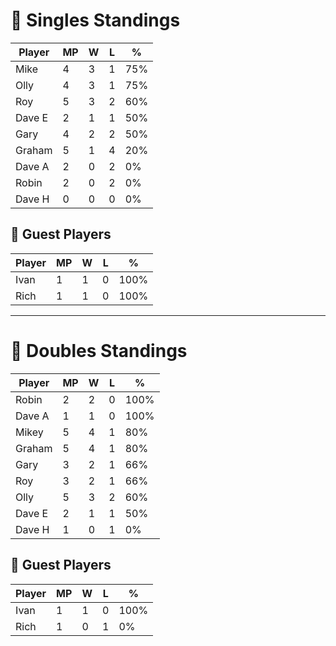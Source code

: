 # 🏓 Singles Standings

| Player | MP | W | L | % |
|--------|----|---|---|----|
| Mike   | 4  | 3 | 1 | 75% |
| Olly   | 4  | 3 | 1 | 75% |
| Roy    | 5  | 3 | 2 | 60% |
| Dave E | 2  | 1 | 1 | 50% |
| Gary   | 4  | 2 | 2 | 50% |
| Graham | 5  | 1 | 4 | 20% |
| Dave A | 2  | 0 | 2 | 0%  |
| Robin  | 2  | 0 | 2 | 0%  |
| Dave H | 0  | 0 | 0 | 0%  |

## 🧾 Guest Players

| Player | MP | W | L | % |
|--------|----|---|---|----|
| Ivan   | 1  | 1 | 0 | 100% |
| Rich   | 1  | 1 | 0 | 100% |

---

# 🎾 Doubles Standings

| Player | MP | W | L | % |
|--------|----|---|---|----|
| Robin  | 2  | 2 | 0 | 100% |
| Dave A | 1  | 1 | 0 | 100% |
| Mikey  | 5  | 4 | 1 | 80% |
| Graham | 5  | 4 | 1 | 80% |
| Gary   | 3  | 2 | 1 | 66% |
| Roy    | 3  | 2 | 1 | 66% |
| Olly   | 5  | 3 | 2 | 60% |
| Dave E | 2  | 1 | 1 | 50% |
| Dave H | 1  | 0 | 1 | 0%  |

## 🧾 Guest Players

| Player | MP | W | L | % |
|--------|----|---|---|----|
| Ivan   | 1  | 1 | 0 | 100% |
| Rich   | 1  | 0 | 1 | 0%  |